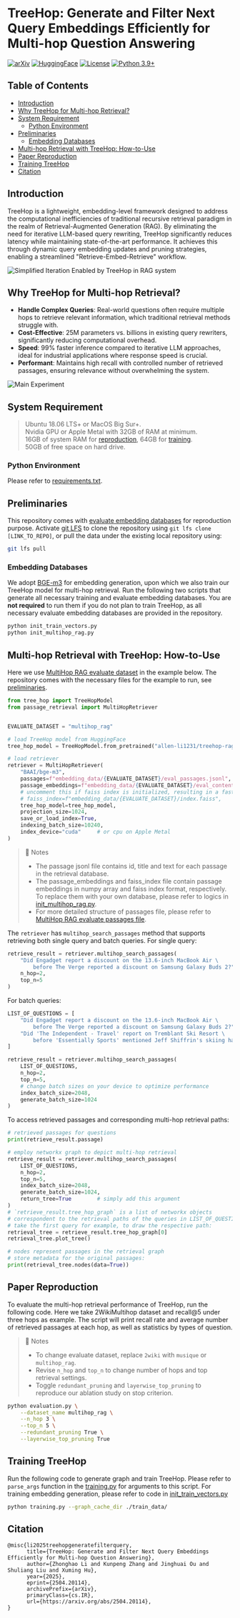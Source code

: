 # TreeHop: Generate and Filter Next Query Embeddings Efficiently for Multi-hop Question Answering


[![arXiv](https://img.shields.io/badge/arXiv-2504.20114-b31b1b.svg?style=flat)](https://arxiv.org/abs/2504.20114)
[![HuggingFace](https://img.shields.io/badge/HuggingFace-Model-blue.svg)](https://huggingface.co/allen-li1231/treehop-rag)
[![License](https://img.shields.io/badge/License-MIT-blue.svg)](https://img.shields.io/badge/license-MIT-blue)
[![Python 3.9+](https://img.shields.io/badge/Python-3.9+-green.svg)](https://www.python.org/downloads/)


## Table of Contents
- [Introduction](#introduction)
- [Why TreeHop for Multi-hop Retrieval?](#why-treehop-for-multi-hop-retrieval)
- [System Requirement](#system-requirement)
  - [Python Environment](#python-environment)
- [Preliminaries](#preliminaries)
  - [Embedding Databases](#embedding-databases)
- [Multi-hop Retrieval with TreeHop: How-to-Use](#multi-hop-retrieval-with-treehop-how-to-use)
- [Paper Reproduction](#paper-reproduction)
- [Training TreeHop](#training-treehop)
- [Citation](#citation)


## Introduction
TreeHop is a lightweight, embedding-level framework designed to address the computational inefficiencies of traditional recursive retrieval paradigm in the realm of Retrieval-Augmented Generation (RAG). By eliminating the need for iterative LLM-based query rewriting, TreeHop significantly reduces latency while maintaining state-of-the-art performance. It achieves this through dynamic query embedding updates and pruning strategies, enabling a streamlined "Retrieve-Embed-Retrieve" workflow. 

![Simplified Iteration Enabled by TreeHop in RAG system](pics/TreeHop_iteration.png)

## Why TreeHop for Multi-hop Retrieval?
- **Handle Complex Queries**: Real-world questions often require multiple hops to retrieve relevant information, which traditional retrieval methods struggle with.
- **Cost-Effective**: 25M parameters vs. billions in existing query rewriters, significantly reducing computational overhead.
- **Speed**: 99% faster inference compared to iterative LLM approaches, ideal for industrial applications where response speed is crucial.
- **Performant**: Maintains high recall with controlled number of retrieved passages, ensuring relevance without overwhelming the system.

![Main Experiment](pics/main_experiment.png)


## System Requirement
> Ubuntu 18.06 LTS+ or MacOS Big Sur+. \
> Nvidia GPU or Apple Metal with 32GB of RAM at minimum. \
> 16GB of system RAM for [reproduction](#paper-reproduction), 64GB for [training](#train-treehop). \
> 50GB of free space on hard drive.

### Python Environment
Please refer to [requirements.txt](/requirements.txt).


## Preliminaries
This repository comes with [evaluate embedding databases](./embedding_data/) for reproduction purpose. Activate [git LFS](https://docs.github.com/en/repositories/working-with-files/managing-large-files/installing-git-large-file-storage) to clone the repository using `git lfs clone [LINK_TO_REPO]`, or pull the data under the existing local repository using:
```sh
git lfs pull
```

### Embedding Databases
We adopt [BGE-m3](https://arxiv.org/abs/2402.03216) for embedding generation, upon which we also train our TreeHop model for multi-hop retrieval.
Run the following two scripts that generate all necessary training and evaluate embedding databases.
You are **not required** to run them if you do not plan to train TreeHop, as all necessary evaluate embedding databases are provided in the repository.

```sh
python init_train_vectors.py
python init_multihop_rag.py
```


## Multi-hop Retrieval with TreeHop: How-to-Use
Here we use [MultiHop RAG evaluate dataset](https://arxiv.org/abs/2401.15391) in the example below.
The repository comes with the necessary files for the example to run, see [preliminaries](#preliminaries).

```python
from tree_hop import TreeHopModel
from passage_retrieval import MultiHopRetriever


EVALUATE_DATASET = "multihop_rag"

# load TreeHop model from HuggingFace
tree_hop_model = TreeHopModel.from_pretrained("allen-li1231/treehop-rag")

# load retriever
retriever = MultiHopRetriever(
    "BAAI/bge-m3",
    passages=f"embedding_data/{EVALUATE_DATASET}/eval_passages.jsonl",
    passage_embeddings=f"embedding_data/{EVALUATE_DATASET}/eval_content_dense.npy",
    # uncomment this if faiss index is initialized, resulting in a faster loading
    # faiss_index=f"embedding_data/{EVALUATE_DATASET}/index.faiss",
    tree_hop_model=tree_hop_model,
    projection_size=1024,
    save_or_load_index=True,
    indexing_batch_size=10240,
    index_device="cuda"     # or cpu on Apple Metal
)
```
> :bell: Notes
> * The passage jsonl file contains id, title and text for each passage in the retrieval database.
> * The passage_embeddings and faiss_index file contain passage embeddings in numpy array and faiss index format, respectively. To replace them with your own database, please refer to logics in [init_multihop_rag.py](init_multihop_rag.py).
> * For more detailed structure of passages file, please refer to [MultiHop RAG evaluate passages file](embedding_data/multihop_rag/eval_passages.jsonl).

The `retriever` has `multihop_search_passages` method that supports retrieving both single query and batch queries.
For single query:
```python
retrieve_result = retriever.multihop_search_passages(
    "Did Engadget report a discount on the 13.6-inch MacBook Air \
        before The Verge reported a discount on Samsung Galaxy Buds 2?",
    n_hop=2,
    top_n=5
)
```

For batch queries:
```python
LIST_OF_QUESTIONS = [
    "Did Engadget report a discount on the 13.6-inch MacBook Air \
        before The Verge reported a discount on Samsung Galaxy Buds 2?",
    "Did 'The Independent - Travel' report on Tremblant Ski Resort \
        before 'Essentially Sports' mentioned Jeff Shiffrin's skiing habits?"
]

retrieve_result = retriever.multihop_search_passages(
    LIST_OF_QUESTIONS,
    n_hop=2,
    top_n=5,
    # change batch sizes on your device to optimize performance
    index_batch_size=2048,
    generate_batch_size=1024
)
```

To access retrieved passages and corresponding multi-hop retrieval paths:
```python
# retrieved passages for questions
print(retrieve_result.passage)

# employ networkx graph to depict multi-hop retrieval
retrieve_result = retriever.multihop_search_passages(
    LIST_OF_QUESTIONS,
    n_hop=2,
    top_n=5,
    index_batch_size=2048,
    generate_batch_size=1024,
    return_tree=True        # simply add this argument
)
# `retrieve_result.tree_hop_graph` is a list of networkx objects
# correspondent to the retrieval paths of the queries in LIST_OF_QUESTIONS.
# take the first query for example, to draw the respective path:
retrieval_tree = retrieve_result.tree_hop_graph[0]
retrieval_tree.plot_tree()

# nodes represent passages in the retrieval graph
# store metadata for the original passages:
print(retrieval_tree.nodes(data=True))
```


## Paper Reproduction
To evaluate the multi-hop retrieval performance of TreeHop, run the following code. Here we take 2WikiMultihop dataset and recall@5 under three hops as example.
The script will print recall rate and average number of retrieved passages at each hop, as well as statistics by types of question.

> :bell: Notes
> * To change evaluate dataset, replace `2wiki` with `musique` or `multihop_rag`.
> * Revise `n_hop` and `top_n` to change number of hops and top retrieval settings. 
> * Toggle `redundant_pruning` and `layerwise_top_pruning` to reproduce our ablation study on stop criterion.

```sh
python evaluation.py \
    --dataset_name multihop_rag \
    --n_hop 3 \
    --top_n 5 \
    --redundant_pruning True \
    --layerwise_top_pruning True
```


## Training TreeHop
Run the following code to generate graph and train TreeHop. Please refer to `parse_args` function in the [training.py](./training.py) for arguments to this script.
For training embedding generation, please refer to code in [init_train_vectors.py](./init_train_vectors.py)
```sh
python training.py --graph_cache_dir ./train_data/
```


## Citation
```cite
@misc{li2025treehopgeneratefilterquery,
      title={TreeHop: Generate and Filter Next Query Embeddings Efficiently for Multi-hop Question Answering}, 
      author={Zhonghao Li and Kunpeng Zhang and Jinghuai Ou and Shuliang Liu and Xuming Hu},
      year={2025},
      eprint={2504.20114},
      archivePrefix={arXiv},
      primaryClass={cs.IR},
      url={https://arxiv.org/abs/2504.20114}, 
}
```